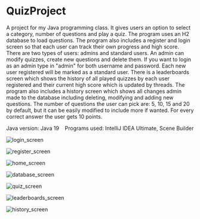 # QuizProject
A project for my Java programming class. It gives users an option to select a category, number of questions and play a quiz. 
The program uses an H2 database to load questions.
The program also includes a register and login screen so that each user can track their own progress and high score.
There are two types of users: admins and standard users. An admin can modify quizzes, create new questions and delete them. If you want to login as an admin type in "admin" for both username and password.
Each new user registered will be marked as a standard user.
There is a leaderboards screen which shows the history of all played quizzes by each user registered and their current high score which is updated by threads.
The program also includes a history screen which shows all changes admin made to the database including deleting, modifying and adding new questions.
The number of questions the user can pick are: 5, 10, 15 and 20 by default, but it can be easily modified to include more if wanted.
For every correct answer the user gets 10 points.

Java version: Java 19&nbsp;
&nbsp;
Programs used: IntelliJ IDEA Ultimate, Scene Builder

![login_screen](https://user-images.githubusercontent.com/110913178/218225616-bdf1a8b0-223e-435f-a6e2-aa8da075469a.png)

![register_screen](https://user-images.githubusercontent.com/110913178/218225703-6a17705d-eb07-4b27-ad9f-9d57d0e1c862.png)

![home_screen](https://user-images.githubusercontent.com/110913178/218225798-e8190afc-4554-4a74-9ad0-8c8bbb331283.png)

![database_screen](https://user-images.githubusercontent.com/110913178/218227732-0d72632b-661d-489a-b4c0-18bd71ecaaf0.png)

![quiz_screen](https://user-images.githubusercontent.com/110913178/218225978-cf7a0bfb-c7d6-42bc-af74-85a8e5454b35.png)

![leaderboards_screen](https://user-images.githubusercontent.com/110913178/218226091-1f4c7b7e-94e9-46dc-9939-fedadec04d63.png)

![history_screen](https://user-images.githubusercontent.com/110913178/218227329-23ab8bff-0067-4e72-aa48-5add75edbabd.png)


